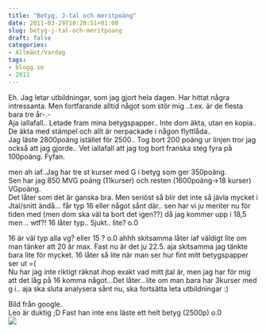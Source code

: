```yaml
---
title: "Betyg, J-tal och meritpoäng"
date: 2011-03-29T18:20:51+01:00
slug: betyg-j-tal-och-meritpoang
draft: false
categories:
- Allmänt/Vardag
tags:
- blogg.se
- 2011
---
```

Eh. Jag letar utbildningar, som jag gjort hela dagen. Har hittat några intressanta. Men fortfarande alltid något som stör mig ..t.ex. är de flesta bara tre år-.-  
Aja iallafall.. Letade fram mina betygspapper.. Inte dom äkta, utan en kopia.. De äkta med stämpel och allt är nerpackade i någon flyttlåda..  
Jag läste 2800poäng istället för 2500.. Tog bort 200 poäng ur linjen tror jag också att jag gjorde.. Vet iallafall att jag tog bort franska steg fyra på 100poäng. Fyfan.  
  
men ah iaf..Jag har tre st kurser med G i betyg som ger 350poäng.  
Sen har jag 850 MVG poäng (11kurser) och resten (1600poäng->18 kurser) VGpoäng.  
Det låter som det är ganska bra. Men seriöst så blir det inte så jävla mycket i Jtal/snitt ändå... får typ 16 eller något sånt där.. sen har vi ju meriter nu för tiden med (men dom ska väl ta bort det igen??) då jag kommer upp i 18,5 men .. wtf?! 16 låter typ.. Sjukt.. lite? o.0  
  
16 är väl typ alla vg? eller 15 ? o.0 ahhh skitsamma låter iaf väldigt lite om man tänker att 20 är max. Fast nu är det ju 22.5. aja skitsamma jag tänkte bara lite för mycket. 16 låter så lite när man ser hur fint mitt betygspapper ser ut =(  
Nu har jag inte riktigt räknat ihop exakt vad mitt jtal är, men jag har för mig att det låg på 16 komma något...Det låter...lite om man bara har 3kurser med g i.. aja ska sluta analysera sånt nu, ska fortsätta leta utbildningar :)  
  
Bild från google.  
Leo är duktig ;D Fast han inte ens läste ett helt betyg (2500p) o.0  
![](/assets/images/blogg.se/slutbetyg_gymnasiet_1_140205454.jpg)